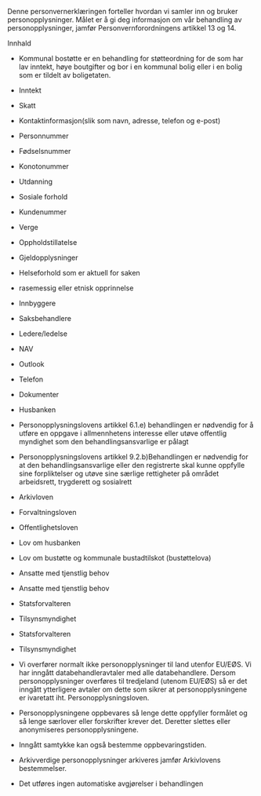 <!-- title: Bostøtte -->


  

Denne personvernerklæringen forteller hvordan vi samler inn og bruker personopplysninger. Målet er å gi deg informasjon om vår behandling av personopplysninger, jamfør Personvernforordningens artikkel 13 og 14.

  

Innhald

*   Kommunal bostøtte er en behandling for støtteordning for de som har lav inntekt, høye boutgifter og bor i en kommunal bolig eller i en bolig som er tildelt av boligetaten.  
    
*   Inntekt  
    
*   Skatt  
    
*   Kontaktinformasjon(slik som navn, adresse, telefon og e-post)  
    
*   Personnummer  
    
*   Fødselsnummer  
    
*   Konotonummer  
    
*   Utdanning  
    
*   Sosiale forhold  
    
*   Kundenummer  
    
*   Verge  
    
*   Oppholdstillatelse  
    
*   Gjeldopplysninger  
    
*   Helseforhold som er aktuell for saken  
    
*   rasemessig eller etnisk opprinnelse  
    
*   Innbyggere  
    
*   Saksbehandlere  
    
*   Ledere/ledelse  
    
*   NAV  
    
*   Outlook  
    
*   Telefon  
    
*   Dokumenter  
    
*   Husbanken  
    
*   Personopplysningslovens artikkel 6.1.e) behandlingen er nødvendig for å utføre en oppgave i allmennhetens interesse eller utøve offentlig myndighet som den behandlingsansvarlige er pålagt  
    
*   Personopplysningslovens artikkel 9.2.b)Behandlingen er nødvendig for at den behandlingsansvarlige eller den registrerte skal kunne oppfylle sine forpliktelser og utøve sine særlige rettigheter på området arbeidsrett, trygderett og sosialrett  
    
*   Arkivloven  
    
*   Forvaltningsloven  
    
*   Offentlighetsloven  
    
*   Lov om husbanken  
    
*   Lov om bustøtte og kommunale bustadtilskot (bustøttelova)  
    
*   Ansatte med tjenstlig behov  
    
*   Ansatte med tjenstlig behov  
    
*   Statsforvalteren  
    
*   Tilsynsmyndighet  
    
*   Statsforvalteren  
    
*   Tilsynsmyndighet  
    
*   Vi overfører normalt ikke personopplysninger til land utenfor EU/EØS. Vi har inngått databehandleravtaler med alle databehandlere. Dersom personopplysninger overføres til tredjeland (utenom EU/EØS) så er det inngått ytterligere avtaler om dette som sikrer at personopplysningene er ivaretatt iht. Personopplysningsloven.  
    
*   Personopplysningene oppbevares så lenge dette oppfyller formålet og så lenge særlover eller forskrifter krever det. Deretter slettes eller anonymiseres personopplysningene.  
    
*   Inngått samtykke kan også bestemme oppbevaringstiden.  
    
*   Arkivverdige personopplysninger arkiveres jamfør Arkivlovens bestemmelser.  
    
*   Det utføres ingen automatiske avgjørelser i behandlingen